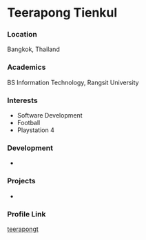 # Teerapong Tienkul

### Location

Bangkok, Thailand

### Academics

BS Information Technology, Rangsit University

### Interests

- Software Development
- Football
- Playstation 4

### Development

- 

### Projects

- 

### Profile Link

[teerapongt](https://github.com/teerapongt)